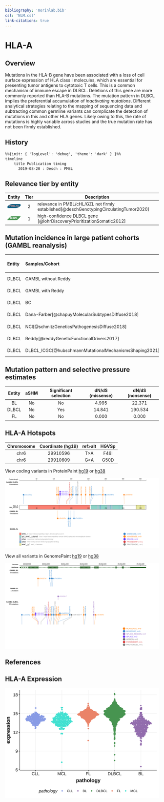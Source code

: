 ```yaml
---
bibliography: 'morinlab.bib'
csl: 'NLM.csl'
link-citations: true
---
```

# HLA-A

## Overview
Mutations in the HLA-B gene have been associated with a loss of cell surface expression of HLA class I molecules, which are essential for presenting tumor antigens to cytotoxic T cells. This is a common mechanism of immune escape in DLBCL. Deletions of this gene are more commonly reported than HLA-B mutations.
 The mutation pattern in DLBCL implies the preferential accumulation of *inactivating mutations*. Different analytical strategies relating to the mapping of sequencing data and subtracting common germline variants can complicate the detection of mutations in this and other HLA genes. Likely owing to this, the rate of mutations is highly variable across studies and the true mutation rate has not been firmly established. 

## History
```mermaid
%%{init: { 'logLevel': 'debug', 'theme': 'dark' } }%%
timeline
    title Publication timing
      2019-08-20 : Desch : PMBL
```

## Relevance tier by entity

|Entity|Tier|Description                           |
|:------:|:----:|--------------------------------------|
|![PMBL](images/icons/PMBL_tier2.png)|2|relevance in PMBL/cHL/GZL not firmly established[@deschGenotypingCirculatingTumor2020]|
|![DLBCL](images/icons/DLBCL_tier1.png) |1   |high-confidence DLBCL gene            [@lohrDiscoveryPrioritizationSomatic2012]|

## Mutation incidence in large patient cohorts (GAMBL reanalysis)

|Entity |Samples/Cohort                                         |Incidence estimate (95% CI) |
|:------|:------------------------------------------------------|:---------------------------|
|DLBCL  |GAMBL without Reddy                                    |0.0985 [0.0808,0.1163]      |
|DLBCL  |GAMBL with Reddy                                       |0.0112 [0.0062,0.0162]      |
|DLBCL  |BC                                                     |0.0987 [0.0595,0.1378]      |
|DLBCL  |Dana-Farber[@chapuyMolecularSubtypesDiffuse2018]       |0.0924 [0.0598,0.125]       |
|DLBCL  |NCI[@schmitzGeneticsPathogenesisDiffuse2018]           |0.1106 [0.0823,0.139]       |
|DLBCL  |Reddy[@reddyGeneticFunctionalDrivers2017]              |0.0037 [0,0.0089]           |
|DLBCL  |DLBCL_ICGC[@hubschmannMutationalMechanismsShaping2021] |0.0706 [0.0161,0.125]       |

## Mutation pattern and selective pressure estimates

|Entity|aSHM|Significant selection|dN/dS (missense)|dN/dS (nonsense)|
|:------:|:----:|:---------------------:|:----------------:|:----------------:|
|BL    |No  |No                   | 4.995          | 22.371         |
|DLBCL |No  |Yes                  |14.841          |190.534         |
|FL    |No  |No                   | 0.000          |  0.000         |



## HLA-A Hotspots

| Chromosome |Coordinate (hg19) | ref>alt | HGVSp | 
 | :---:| :---: | :--: | :---: |
| chr6 | 29910596 | T>A | F46I |
| chr6 | 29910609 | G>A | G50D |

View coding variants in ProteinPaint [hg19](https://morinlab.github.io/LLMPP/GAMBL/HLA-A_protein.html)  or [hg38](https://morinlab.github.io/LLMPP/GAMBL/HLA-A_protein_hg38.html)

![](images/proteinpaint/HLA-A_NM_002116.svg)

View all variants in GenomePaint [hg19](https://morinlab.github.io/LLMPP/GAMBL/HLA-A.html)  or [hg38](https://morinlab.github.io/LLMPP/GAMBL/HLA-A_hg38.html)

![](images/proteinpaint/HLA-A.svg)

## References

## HLA-A Expression
![](images/gene_expression/HLA-A_by_pathology.svg)
<!-- ORIGIN: deschGenotypingCirculatingTumor2020 -->
<!-- BL: 2 -->
<!-- PMBL: deschGenotypingCirculatingTumor2020 -->
